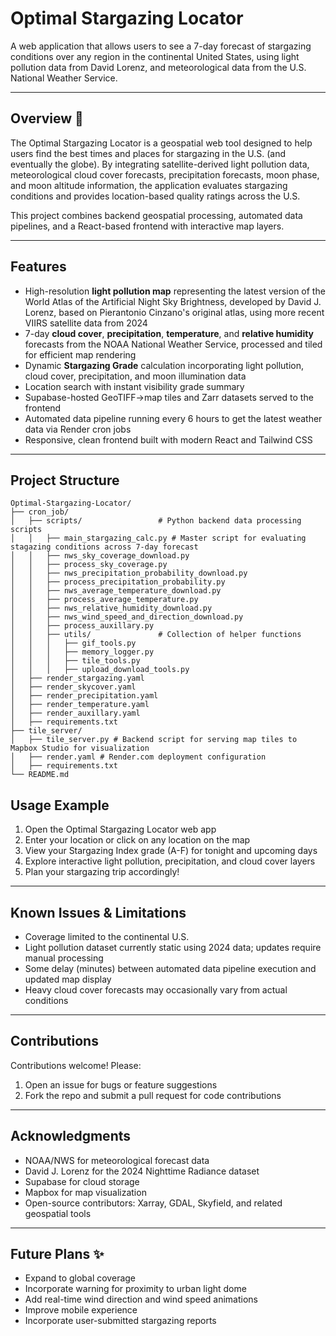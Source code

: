 # Optimal Stargazing Locator

A web application that allows users to see a 7-day forecast of stargazing conditions over any region in the continental United States, using light pollution data from David Lorenz, and meteorological data from the U.S. National Weather Service.

---

## Overview 🌌

The Optimal Stargazing Locator is a geospatial web tool designed to help users find the best times and places for stargazing in the U.S. (and eventually the globe). By integrating satellite-derived light pollution data, meteorological cloud cover forecasts, precipitation forecasts, moon phase, and moon altitude information, the application evaluates stargazing conditions and provides location-based quality ratings across the U.S.

This project combines backend geospatial processing, automated data pipelines, and a React-based frontend with interactive map layers.

---

## Features

* High-resolution **light pollution map** representing the latest version of the World Atlas of the Artificial Night Sky Brightness, developed by David J. Lorenz, based on Pierantonio Cinzano's original atlas, using more recent VIIRS satellite data from 2024
* 7-day **cloud cover**, **precipitation**, **temperature**, and **relative humidity** forecasts from the NOAA National Weather Service, processed and tiled for efficient map rendering
* Dynamic **Stargazing Grade** calculation incorporating light pollution, cloud cover, precipitation, and moon illumination data
* Location search with instant visibility grade summary
* Supabase-hosted GeoTIFF->map tiles and Zarr datasets served to the frontend
* Automated data pipeline running every 6 hours to get the latest weather data via Render cron jobs
* Responsive, clean frontend built with modern React and Tailwind CSS

---

## Project Structure

```
Optimal-Stargazing-Locator/
├── cron_job/
│   ├── scripts/                 # Python backend data processing scripts
│   │   ├── main_stargazing_calc.py # Master script for evaluating stagazing conditions across 7-day forecast
│   │   ├── nws_sky_coverage_download.py
│   │   ├── process_sky_coverage.py
│   │   ├── nws_precipitation_probability_download.py
│   │   ├── process_precipitation_probability.py
│   │   ├── nws_average_temperature_download.py
│   │   ├── process_average_temperature.py
│   │   ├── nws_relative_humidity_download.py
│   │   ├── nws_wind_speed_and_direction_download.py
│   │   ├── process_auxillary.py
│   │   ├── utils/               # Collection of helper functions
│   │   │   ├── gif_tools.py
│   │   │   ├── memory_logger.py
│   │   │   ├── tile_tools.py
│   │   │   ├── upload_download_tools.py
│   ├── render_stargazing.yaml 
│   ├── render_skycover.yaml
│   ├── render_precipitation.yaml 
│   ├── render_temperature.yaml
│   ├── render_auxillary.yaml
│   ├── requirements.txt
├── tile_server/
│   ├── tile_server.py # Backend script for serving map tiles to Mapbox Studio for visualization
│   ├── render.yaml # Render.com deployment configuration
│   ├── requirements.txt
└── README.md
```

## Usage Example

1. Open the Optimal Stargazing Locator web app
2. Enter your location or click on any location on the map
3. View your Stargazing Index grade (A-F) for tonight and upcoming days
4. Explore interactive light pollution, precipitation, and cloud cover layers
5. Plan your stargazing trip accordingly!

---

## Known Issues & Limitations

* Coverage limited to the continental U.S.
* Light pollution dataset currently static using 2024 data; updates require manual processing
* Some delay (minutes) between automated data pipeline execution and updated map display
* Heavy cloud cover forecasts may occasionally vary from actual conditions

---

## Contributions

Contributions welcome! Please:

1. Open an issue for bugs or feature suggestions
2. Fork the repo and submit a pull request for code contributions

---

## Acknowledgments

* NOAA/NWS for meteorological forecast data
* David J. Lorenz for the 2024 Nighttime Radiance dataset
* Supabase for cloud storage
* Mapbox for map visualization
* Open-source contributors: Xarray, GDAL, Skyfield, and related geospatial tools

---

## Future Plans ✨

* Expand to global coverage
* Incorporate warning for proximity to urban light dome 
* Add real-time wind direction and wind speed animations
* Improve mobile experience
* Incorporate user-submitted stargazing reports
